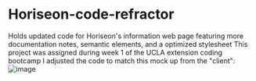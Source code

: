 # Horiseon-code-refractor
Holds updated code for Horiseon's information web page featuring more documentation notes, semantic elements, and a optimized stylesheet This project was assigned during week 1 of the UCLA extension coding bootcamp
I adjusted the code to match this mock up from the "client":
![image](https://user-images.githubusercontent.com/96367186/156541956-d29f89dd-8731-45d8-9c99-0241c4bff935.png)



